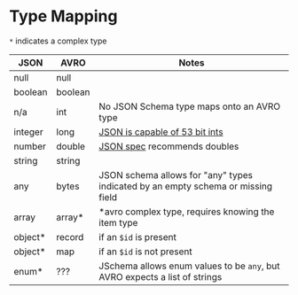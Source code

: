 # Type Mapping

`*` indicates a complex type

| JSON    | AVRO          | Notes                                                                            |
|---------|---------------|----------------------------------------------------------------------------------|
| null    | null          |                                                                                  |
| boolean | boolean       |                                                                                  |
| n/a     | int           | No JSON Schema type maps onto an AVRO type                                       |
| integer | long          | [JSON is capable of 53 bit ints][jsonspec]                                       |
| number  | double        | [JSON spec][jsonspec] recommends doubles                                         |
| string  | string        |                                                                                  |
| any     | bytes         | JSON schema allows for "any" types indicated by an empty schema or missing field |
| array   | array*        | *avro complex type, requires knowing the item type                               |
| object* | record        | if an `$id` is present                                                           |
| object* | map           | if an `$id` is not present                                                       |
| enum*   | ???           | JSchema allows enum values to be `any`, but AVRO expects a list of strings       |

<!-- References -->
[jsonspec]: https://tools.ietf.org/html/rfc7159#section-6